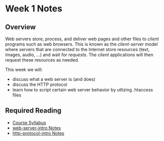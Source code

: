 # Week 1 Notes
## Overview
Web servers store, process, and deliver web pages and other files to *client* programs such as web browsers. This is known as the *client-server* model where servers that are connected to the Internet store resources (text, images, audio, ...) and wait for *requests*. The *client* applications will then request these resources as needed.

This week we will:
* discuss what a web server is (and does)
* discuss the HTTP protocol
* learn how to script certain web server behavior by utlizing .htaccess files

## Required Reading
* [Course Syllabus](../syllabus.md)
* [web-server-intro Notes](../notes/web-server-intro.md)
* [http-protocol-intro Notes](../notes/http-protocol-intro.md)
